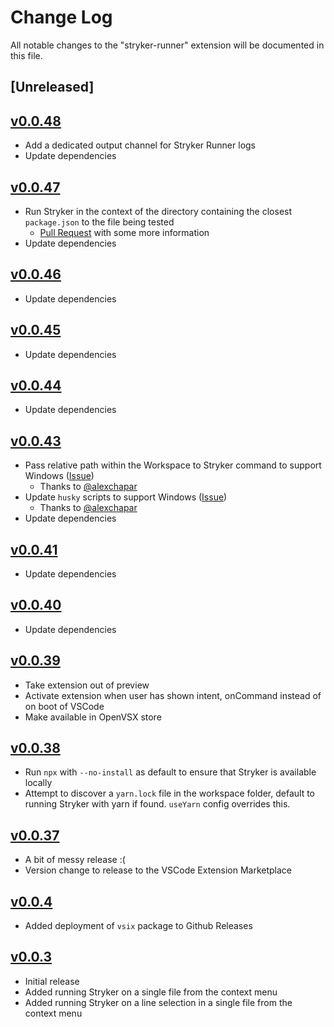 # Change Log

All notable changes to the "stryker-runner" extension will be documented in this file.

## [Unreleased]

## [v0.0.48](https://github.com/slcp/stryker-runner/compare/v0.0.47...v0.0.48)

- Add a dedicated output channel for Stryker Runner logs
- Update dependencies

## [v0.0.47](https://github.com/slcp/stryker-runner/compare/v0.0.46...v0.0.47)

- Run Stryker in the context of the directory containing the closest `package.json` to the file being tested
  - [Pull Request](https://github.com/slcp/stryker-runner/pull/448) with some more information
- Update dependencies

## [v0.0.46](https://github.com/slcp/stryker-runner/compare/v0.0.45...v0.0.46)

- Update dependencies

## [v0.0.45](https://github.com/slcp/stryker-runner/compare/v0.0.44...v0.0.45)

- Update dependencies

## [v0.0.44](https://github.com/slcp/stryker-runner/compare/v0.0.43...v0.0.44)

- Update dependencies

## [v0.0.43](https://github.com/slcp/stryker-runner/compare/v0.0.41...v0.0.43)

- Pass relative path within the Workspace to Stryker command to support Windows ([Issue](https://github.com/slcp/stryker-runner/issues/183))
  - Thanks to [@alexchapar](https://github.com/alexchapar)
- Update `husky` scripts to support Windows ([Issue](https://github.com/slcp/stryker-runner/issues/183))
  - Thanks to [@alexchapar](https://github.com/alexchapar)
- Update dependencies

## [v0.0.41](https://github.com/slcp/stryker-runner/compare/v0.0.40...v0.0.41)

- Update dependencies

## [v0.0.40](https://github.com/slcp/stryker-runner/compare/v0.0.39...v0.0.40)

- Update dependencies

## [v0.0.39](https://github.com/slcp/stryker-runner/compare/v0.0.38...v0.0.39)

- Take extension out of preview
- Activate extension when user has shown intent, onCommand instead of on boot of VSCode
- Make available in OpenVSX store

## [v0.0.38](https://github.com/slcp/stryker-runner/compare/v0.0.37...v0.0.38)

- Run `npx` with `--no-install` as default to ensure that Stryker is available locally
- Attempt to discover a `yarn.lock` file in the workspace folder, default to running Stryker with yarn if found. `useYarn` config overrides this.

## [v0.0.37](https://github.com/slcp/stryker-runner/compare/v0.0.4...v0.0.37)

- A bit of messy release :(
- Version change to release to the VSCode Extension Marketplace

## [v0.0.4](https://github.com/slcp/stryker-runner/compare/v0.0.3...v0.0.4)

- Added deployment of `vsix` package to Github Releases

## [v0.0.3](https://github.com/slcp/stryker-runner/releases/tag/v0.0.3)

- Initial release
- Added running Stryker on a single file from the context menu
- Added running Stryker on a line selection in a single file from the context menu
